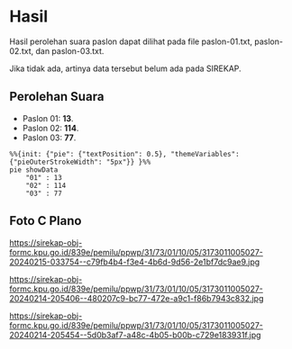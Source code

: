 # Hasil

Hasil perolehan suara paslon dapat dilihat pada file paslon-01.txt, paslon-02.txt, dan paslon-03.txt.

Jika tidak ada, artinya data tersebut belum ada pada SIREKAP.

## Perolehan Suara

 * Paslon 01: **13**.
 * Paslon 02: **114**.
 * Paslon 03: **77**.

```mermaid
%%{init: {"pie": {"textPosition": 0.5}, "themeVariables": {"pieOuterStrokeWidth": "5px"}} }%%
pie showData
    "01" : 13
    "02" : 114
    "03" : 77
```
## Foto C Plano

https://sirekap-obj-formc.kpu.go.id/839e/pemilu/ppwp/31/73/01/10/05/3173011005027-20240215-033754--c79fb4b4-f3e4-4b6d-9d56-2e1bf7dc9ae9.jpg

https://sirekap-obj-formc.kpu.go.id/839e/pemilu/ppwp/31/73/01/10/05/3173011005027-20240214-205406--480207c9-bc77-472e-a9c1-f86b7943c832.jpg

https://sirekap-obj-formc.kpu.go.id/839e/pemilu/ppwp/31/73/01/10/05/3173011005027-20240214-205454--5d0b3af7-a48c-4b05-b00b-c729e183931f.jpg
